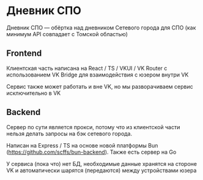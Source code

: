 # Дневник СПО

Дневник СПО — обёртка над дневником Сетевого города для СПО (как минимум API совпадает с Томской областью)

## Frontend
Клиентская часть написана на React / TS / VKUI / VK Router с использованием VK Bridge для взаимодействия с юзером внутри VK 

Сервис также может работать и вне VK, но мы разворачиваем сервис исключительно в VK

## Backend

Сервер по сути является прокси, потому что из клиентской части нельзя делать запросы на бэк сетевого города.

Написан на Express / TS на основе новой платформы Bun (https://github.com/scffs/bun-backend). Также есть сервер на Go

У сервиса (пока что) нет БД, необходимые данные хранятся на стороне VK и автоматически шарятся (передаются) между устройствами юзера
